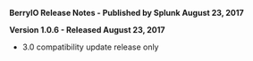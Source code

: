 **BerryIO Release Notes - Published by Splunk August 23, 2017**


**Version 1.0.6 - Released August 23, 2017**

* 3.0 compatibility update release only
